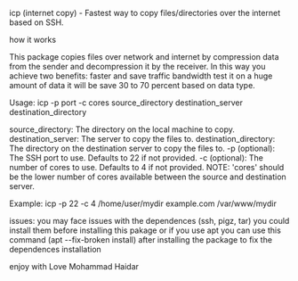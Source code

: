 icp (internet copy) - Fastest way to copy files/directories over the internet based on SSH.

how it works

This package copies files over network and internet by compression data from the sender and decompression it by the receiver.
In this way you achieve two benefits: faster and save traffic bandwidth
test it on a huge amount of data it will be save 30 to 70 percent based on data type.

Usage: icp -p port -c cores source_directory destination_server destination_directory

source_directory: The directory on the local machine to copy. destination_server: The server to copy the files to. destination_directory: The directory on the destination server to copy the files to. -p (optional): The SSH port to use. Defaults to 22 if not provided. -c (optional): The number of cores to use. Defaults to 4 if not provided. NOTE: 'cores' should be the lower number of cores available between the source and destination server.

Example: icp -p 22 -c 4 /home/user/mydir example.com /var/www/mydir

issues: you may face issues with the dependences (ssh, pigz, tar) you could install them before installing this pakage or if you use apt you can use this command (apt --fix-broken install) after installing the package to fix the dependences installation

enjoy with Love Mohammad Haidar
